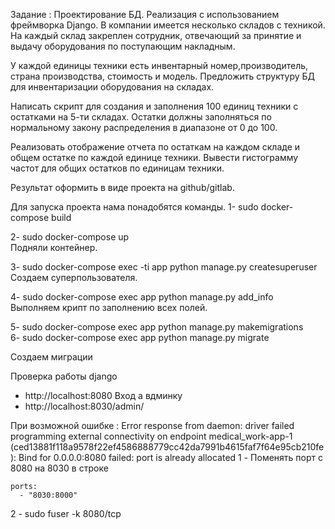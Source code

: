 Задание :
Проектирование БД. Реализация с использованием фреймворка Django.
В компании имеется несколько складов с техникой. На каждый склад закреплен сотрудник, отвечающий за принятие и выдачу оборудования по поступающим накладным.

У каждой единицы техники есть инвентарный номер,производитель, страна производства, стоимость и модель.
Предложить структуру БД для инвентаризации оборудования на складах.

Написать скрипт для создания и заполнения 100 единиц техники с остатками на 5-ти складах. Остатки должны заполняться по нормальному закону распределения в диапазоне от 0 до 100.

Реализовать отображение отчета по остаткам на каждом складе и общем остатке по каждой единице техники. Вывести гистограмму частот для общих остатков по единицам техники.

Результат оформить в виде проекта на github/gitlab.



Для запуска проекта нама понадобятся команды.
1- sudo docker-compose build  

2- sudo docker-compose up  
Подняли контейнер.

3- sudo docker-compose exec -ti app python manage.py createsuperuser   
Создаем суперпользователя.

4- sudo docker-compose exec app python manage.py add_info  
Выполняем крипт по заполнению всех полей.

5- sudo docker-compose exec app python manage.py makemigrations   
6- sudo docker-compose exec app python manage.py migrate  

Создаем миграции

Проверка работы django 
- http://localhost:8080
Вход а вдминку
- http://localhost:8030/admin/


При возможной ошибке :
Error response from daemon: driver failed programming external connectivity on endpoint medical_work-app-1 (ced13881f118a9578f22ef4586888779cc42da7991b4615faf7f64e95cb210fe): Bind for 0.0.0.0:8080 failed: port is already allocated
1 - Поменять порт с 8080 на 8030 в строке 

    ports:
      - "8030:8000"

2 -  sudo fuser -k 8080/tcp   
